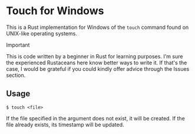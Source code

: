 # Touch for Windows

This is a Rust implementation for Windows of the `touch` command found on UNIX-like operating systems.

> [!IMPORTANT]
> This is code written by a beginner in Rust for learning purposes.
> I'm sure the experienced Rustaceans here know better ways to write it.
> If that's the case, I would be grateful if you could kindly offer advice through the Issues section.

## Usage

```shell
$ touch <file>
```

If the file specified in the argument does not exist, it will be created.
If the file already exists, its timestamp will be updated.
